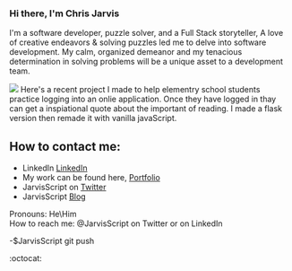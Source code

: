 ### Hi there, I'm Chris Jarvis

I'm a software developer, puzzle solver, and a Full Stack storyteller,  A love of creative endeavors & solving puzzles led me to delve into software development.  My calm, organized demeanor and my tenacious determination in solving problems will be a unique asset to a development team.

 <img src="http://christopherleejarvis.com/JarvisScript/wp-content/uploads/2019/09/book_nook_quote.jpg">
 Here's a recent project I made to help elementry school students practice logging into an onlie application. Once they have logged in thay can get a inspiational quote about the important of reading. I made a flask version then remade it with vanilla javaScript.


## How to contact me:
- LinkedIn <a href="https://www.linkedin.com/in/christopherljarvis/" target="_blank" Rel="noreferrer">LinkedIn</a>
- My work can be found here, <a href="http://www.christopherleejarvis.com" target="_blank" Rel="noreferrer">Portfolio</a>
- JarvisScript on <a href="https://twitter.com/JarvisScript" target="blank" Rel="noreferrer">Twitter</a> 
- JarvisScript <a href="http://www.christopherleejarvis.com/JarvisScript" target="blank" Rel="noreferrer">Blog</a>


 Pronouns: He\Him \
 How to reach me: @JarvisScript on Twitter or on LinkedIn
 
-$JarvisScript git push

:octocat: 

<!--
**ClJarvis/ClJarvis** is a ✨ _special_ ✨ repository because its `README.md` (this file) appears on your GitHub profile.

Here are some ideas to get you started:

- 🔭 I’m currently working on ...
- 🌱 I’m currently learning ...
- 👯 I’m looking to collaborate on ...
- 🤔 I’m looking for help with ...
- 💬 Ask me about ...
- 📫 How to reach me: ...
- 😄 Pronouns: ...
- ⚡ Fun fact: ...


## Hear Me
An interview from bootcamp.
<a href="https://soundcloud.com/nashville-software-school/chris-jarvis">Listen to my graduation interview</a>
-->
